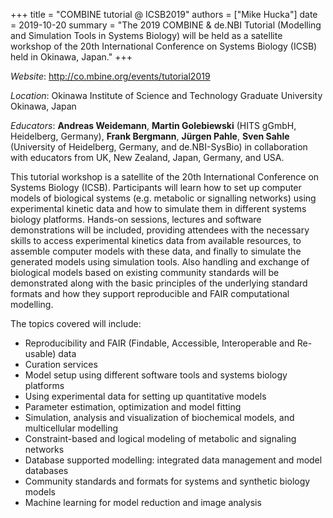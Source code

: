 +++
title   = "COMBINE tutorial @ ICSB2019"
authors = ["Mike Hucka"]
date    = 2019-10-20
summary = "The 2019 COMBINE & de.NBI Tutorial (Modelling and Simulation Tools in Systems Biology) will be held as a satellite workshop of the 20th International Conference on Systems Biology (ICSB) held in Okinawa, Japan."
+++

_Website_: http://co.mbine.org/events/tutorial2019

_Location_: Okinawa Institute of Science and Technology Graduate University
Okinawa, Japan

_Educators_: **Andreas Weidemann**, **Martin Golebiewski** (HITS gGmbH, Heidelberg, Germany), **Frank Bergmann**, **Jürgen Pahle**, **Sven Sahle** (University of Heidelberg, Germany, and de.NBI-SysBio) in collaboration with educators from UK, New Zealand, Japan, Germany, and USA.

This tutorial workshop is a satellite of the 20th International Conference on Systems Biology (ICSB). Participants will learn how to set up computer models of biological systems (e.g. metabolic or signalling networks) using experimental kinetic data and how to simulate them in different systems biology platforms. Hands-on sessions, lectures and software demonstrations will be included, providing attendees with the necessary skills to access experimental kinetics data from available resources, to assemble computer models with these data, and finally to simulate the generated models using simulation tools. Also handling and exchange of biological models based on existing community standards will be demonstrated along with the basic principles of the underlying standard formats and how they 
support reproducible and FAIR computational modelling.

The topics covered will include:

* Reproducibility and FAIR (Findable, Accessible, Interoperable and Re-usable) data 
* Curation services
* Model setup using different software tools and systems biology platforms 
* Using experimental data for setting up quantitative models 
* Parameter estimation, optimization and model fitting 
* Simulation, analysis and visualization of biochemical models, and multicellular modelling 
* Constraint-based and logical modeling of metabolic and signaling networks
* Database supported modelling: integrated data management and model databases
* Community standards and formats for systems and synthetic biology models 
* Machine learning for model reduction and image analysis
